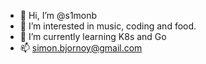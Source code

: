 - 👋 Hi, I’m @s1monb
- 👀 I’m interested in music, coding and food.
- 🌱 I’m currently learning K8s and Go
- 📫 simon.bjornoy@gmail.com

<!---
s1monb/s1monb is a ✨ special ✨ repository because its `README.md` (this file) appears on your GitHub profile.
You can click the Preview link to take a look at your changes.
--->
